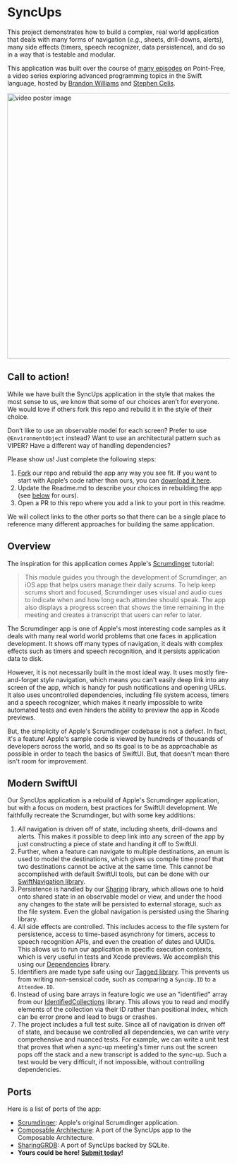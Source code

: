 # SyncUps

This project demonstrates how to build a complex, real world application that deals with many forms
of navigation (_e.g._, sheets, drill-downs, alerts), many side effects (timers, speech recognizer,
data persistence), and do so in a way that is testable and modular.

This application was built over the course of [many episodes][modern-swiftui-collection] on
Point-Free, a video series exploring advanced programming topics in the Swift language, hosted by
[Brandon Williams](https://twitter.com/mbrandonw) and [Stephen
Celis](https://twitter.com/stephencelis).

<a href="https://www.pointfree.co/collections/swiftui/modern-swiftui">
  <img alt="video poster image" src="https://d3rccdn33rt8ze.cloudfront.net/episodes/0209.jpeg" width="600">
</a>

## Call to action!

While we have built the SyncUps application in the style that makes the most sense to us, we know 
that some of our choices aren’t for everyone. We would love if others fork this repo and rebuild 
it in the style of their choice.

Don’t like to use an observable model for each screen? Prefer to use `@EnvironmentObject` instead?
Want to use an architectural pattern such as VIPER? Have a different way of handling dependencies? 

Please show us! Just complete the following steps:

1. [Fork](https://github.com/pointfreeco/syncups/fork) our repo and rebuild the app any way you 
see fit. If you want to start with Apple’s code rather than ours, you can [download it 
here][scrumdinger-dl].
2. Update the Readme.md to describe your choices in rebuilding the app (see [below](#modern-swiftui)
for ours).
3. Open a PR to this repo where you add a link to your port in this readme.

We will collect links to the other ports so that there can be a single place to reference many 
different approaches for building the same application.

## Overview

The inspiration for this application comes Apple's [Scrumdinger][scrumdinger] tutorial:

> This module guides you through the development of Scrumdinger, an iOS app that helps users manage
> their daily scrums. To help keep scrums short and focused, Scrumdinger uses visual and audio cues
> to indicate when and how long each attendee should speak. The app also displays a progress screen
> that shows the time remaining in the meeting and creates a transcript that users can refer to
> later.

The Scrumdinger app is one of Apple's most interesting code samples as it deals with many real world
world problems that one faces in application development. It shows off many types of navigation,
it deals with complex effects such as timers and speech recognition, and it persists application
data to disk.

However, it is not necessarily built in the most ideal way. It uses mostly fire-and-forget style
navigation, which means you can't easily deep link into any screen of the app, which is handy for
push notifications and opening URLs. It also uses uncontrolled dependencies, including file system
access, timers and a speech recognizer, which makes it nearly impossible to write automated tests
and even hinders the ability to preview the app in Xcode previews.

But, the simplicity of Apple's Scrumdinger codebase is not a defect. In fact, it's a feature!
Apple's sample code is viewed by hundreds of thousands of developers across the world, and so its
goal is to be as approachable as possible in order to teach the basics of SwiftUI. But, that doesn't
mean there isn't room for improvement.

## Modern SwiftUI

Our SyncUps application is a rebuild of Apple's Scrumdinger application, but with a focus on
modern, best practices for SwiftUI development. We faithfully recreate the Scrumdinger, but with
some key additions:

 1. _All_ navigation is driven off of state, including sheets, drill-downs and alerts. This makes
    it possible to deep link into any screen of the app by just constructing a piece of state and
    handing it off to SwiftUI.
 1. Further, when a feature can navigate to multiple destinations, an enum is used to model the 
    destinations, which gives us compile time proof that two destinations cannot be active at the 
    same time. This cannot be accomplished with default SwiftUI tools, but can be done with our 
    [SwiftNavigation library][swift-nav-gh].
 1. Persistence is handled by our [Sharing][sharing-gh] library, which allows one to hold onto 
    shared state in an observable model or view, and under the hood any changes to the state will be
    persisted to external storage, such as the file system. Even the global navigation is persisted
    using the Sharing library.
 1. All side effects are controlled. This includes access to the file system for persistence, access
    to time-based asynchrony for timers, access to speech recognition APIs, and even the creation
    of dates and UUIDs. This allows us to run our application in specific execution contexts, which
    is very useful in tests and Xcode previews. We accomplish this using our
    [Dependencies][dependencies-gh] library.
 1. Identifiers are made type safe using our [Tagged library][tagged-gh]. This prevents us from
    writing non-sensical code, such as comparing a `SyncUp.ID` to a `Attendee.ID`.
 1. Instead of using bare arrays in feature logic we use an "identified" array from our
    [IdentifiedCollections][identified-collections-gh] library. This allows you to read and modify
    elements of the collection via their ID rather than positional index, which can be error prone
    and lead to bugs or crashes.
 1. The project includes a full test suite. Since all of navigation is driven off of state, and
    because we controlled all dependencies, we can write very comprehensive and nuanced tests. For
    example, we can write a unit test that proves that when a sync-up meeting's timer runs out the
    screen pops off the stack and a new transcript is added to the sync-up. Such a test would be
    very difficult, if not impossible, without controlling dependencies.

## Ports

Here is a list of ports of the app:

* [Scrumdinger](https://developer.apple.com/tutorials/app-dev-training/getting-started-with-scrumdinger): Apple's original Scrumdinger application.
* [Composable Architecture](https://github.com/pointfreeco/swift-composable-architecture/tree/main/Examples/SyncUps): A port of the SyncUps app to the Composable Architecture.
* [SharingGRDB](https://github.com/pointfreeco/sharing-grdb/tree/main/Examples/SyncUps): A port of SyncUps backed by SQLite.
* **Yours could be here! [Submit today](#Call-to-action)!**

[modern-swiftui-collection]: https://www.pointfree.co/collections/swiftui/modern-swiftui
[scrumdinger]: https://developer.apple.com/tutorials/app-dev-training/getting-started-with-scrumdinger
[scrumdinger-dl]: https://docs-assets.developer.apple.com/published/1ea2eec121b90031e354288912a76357/TranscribingSpeechToText.zip
[tagged-gh]: http://github.com/pointfreeco/swift-tagged
[identified-collections-gh]: http://github.com/pointfreeco/swift-identified-collections 
[swift-nav-gh]: http://github.com/pointfreeco/swift-navigation
[dependencies-gh]: http://github.com/pointfreeco/swift-dependencies 
[sharing-gh]: https://github.com/pointfreeco/swift-sharing
